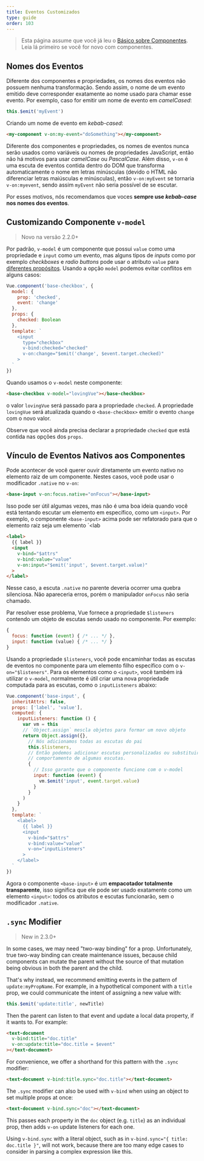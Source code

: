 ```yaml
---
title: Eventos Customizados
type: guide
order: 103
---
```


> Esta página assume que você já leu o [Básico sobre Componentes](components.html). Leia lá primeiro se você for novo com componentes.

## Nomes dos Eventos

Diferente dos componentes e propriedades, os nomes dos eventos não possuem nenhuma transformação. Sendo assim, o nome de um evento emitido deve corresponder exatamente ao nome usado para chamar esse evento. Por exemplo, caso for emitir um nome de evento em _camelCased_:

```js
this.$emit('myEvent')
```

Criando um nome de evento em _kebab-cased_:

```html
<my-component v-on:my-event="doSomething"></my-component>
```

Diferente dos componentes e propriedades, os nomes de eventos nunca serão usados como variáveis ou nomes de propriedades JavaScript, então não há motivos para usar _camelCase_ ou _PascalCase_. Além disso, `v-on` é uma escuta de eventos contida dentro do DOM que transforma automaticamente o nome em letras minúsculas (devido o HTML não diferenciar letras maiúsculas e minúsculas), então `v-on:myEvent` se tornaria `v-on:myevent`, sendo assim `myEvent` não seria possível de se escutar.

Por esses motivos, nós recomendamos que voces **sempre use _kebab-case_ nos nomes dos eventos**.

## Customizando Componente `v-model`

> Novo na versão 2.2.0+

Por padrão, `v-model` é um componente que possui `value` como uma propriedade e `input` como um evento, mas alguns tipos de _inputs_ como por exemplo _checkboxes_ e _radio buttons_ pode usar o atributo `value` para [diferentes propósitos](https://developer.mozilla.org/pt-BR/docs/Web/HTML/Element/Input/checkbox#Valor). Usando a opção `model` podemos evitar conflitos em alguns casos:

```js
Vue.component('base-checkbox', {
  model: {
    prop: 'checked',
    event: 'change'
  },
  props: {
    checked: Boolean
  },
  template: `
    <input
      type="checkbox"
      v-bind:checked="checked"
      v-on:change="$emit('change', $event.target.checked)"
    >
  `
})
```

Quando usamos o `v-model` neste componente:

```html
<base-checkbox v-model="lovingVue"></base-checkbox>
```

o valor `lovingVue` será passado para a propriedade `checked`. A propriedade `lovingVue` será atualizada quando o `<base-checkbox>` emitir o evento `change` com o novo valor.

<p class="tip">Observe que você ainda precisa declarar a propriedade <code>checked</code> que está contida nas opções dos <code>props</code>.</p>

## Vínculo de Eventos Nativos aos Componentes

Pode acontecer de você querer ouvir diretamente um evento nativo no elemento raiz de um componente. Nestes casos, você pode usar o modificador `.native` no `v-on`:

```html
<base-input v-on:focus.native="onFocus"></base-input>
```

Isso pode ser útil algumas vezes, mas não é uma boa ideia quando você está tentando escutar um elemento em específico, como um `<input>`. Por exemplo, o componente `<base-input>` acima pode ser refatorado para que o elemento raiz seja um elemento `<lab

```html
<label>
  {{ label }}
  <input
    v-bind="$attrs"
    v-bind:value="value"
    v-on:input="$emit('input', $event.target.value)"
  >
</label>
```

Nesse caso, a escuta `.native` no parente deveria ocorrer uma quebra silenciosa. Não apareceria erros, porém o manipulador `onFocus` não seria chamado.

Par resolver esse problema, Vue fornece a propriedade `$listeners` contendo um objeto de escutas sendo usado no componente. Por exemplo:

```js
{
  focus: function (event) { /* ... */ },
  input: function (value) { /* ... */ }
}
```

Usando a propriedade `$listeners`, você pode encaminhar todas as escutas de eventos no componente para um elemento filho específico com o `v-on="$listeners"`. Para os elementos como o `<input>`, você também irá utilizar o `v-model`, normalmente é útil criar uma nova propriedade computada para as escutas, como o `inputListeners` abaixo:

```js
Vue.component('base-input', {
  inheritAttrs: false,
  props: ['label', 'value'],
  computed: {
    inputListeners: function () {
      var vm = this
      // `Object.assign` mescla objetos para formar um novo objeto
      return Object.assign({},
        // Nós adicionamos todas as escutas do pai
        this.$listeners,
        // Então podemos adicionar escutas personalizadas ou substituir
        // comportamento de algumas escutas.
        {
          // Isso garante que o componente funcione com o v-model
          input: function (event) {
            vm.$emit('input', event.target.value)
          }
        }
      )
    }
  },
  template: `
    <label>
      {{ label }}
      <input
        v-bind="$attrs"
        v-bind:value="value"
        v-on="inputListeners"
      >
    </label>
  `
})
```

Agora o componente `<base-input>` é um **empacotador totalmente transparente**, isso significa que ele pode ser usado exatamente como um elemento `<input>`: todos os atributos e escutas funcionarão, sem o modificador `.native`.

## `.sync` Modifier

> New in 2.3.0+

In some cases, we may need "two-way binding" for a prop. Unfortunately, true two-way binding can create maintenance issues, because child components can mutate the parent without the source of that mutation being obvious in both the parent and the child.

That's why instead, we recommend emitting events in the pattern of `update:myPropName`. For example, in a hypothetical component with a `title` prop, we could communicate the intent of assigning a new value with:

```js
this.$emit('update:title', newTitle)
```

Then the parent can listen to that event and update a local data property, if it wants to. For example:

```html
<text-document
  v-bind:title="doc.title"
  v-on:update:title="doc.title = $event"
></text-document>
```

For convenience, we offer a shorthand for this pattern with the `.sync` modifier:

```html
<text-document v-bind:title.sync="doc.title"></text-document>
```

The `.sync` modifier can also be used with `v-bind` when using an object to set multiple props at once:

```html
<text-document v-bind.sync="doc"></text-document>
```

This passes each property in the `doc` object (e.g. `title`) as an individual prop, then adds `v-on` update listeners for each one.

<p class="tip">Using <code>v-bind.sync</code> with a literal object, such as in <code>v-bind.sync="{ title: doc.title }"</code>, will not work, because there are too many edge cases to consider in parsing a complex expression like this.</p>
